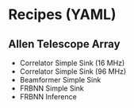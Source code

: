 # Recipes (YAML)

## Allen Telescope Array

- Correlator Simple Sink (16 MHz)
- Correlator Simple Sink (96 MHz)
- Beamformer Simple Sink
- FRBNN Simple Sink
- FRBNN Inference
